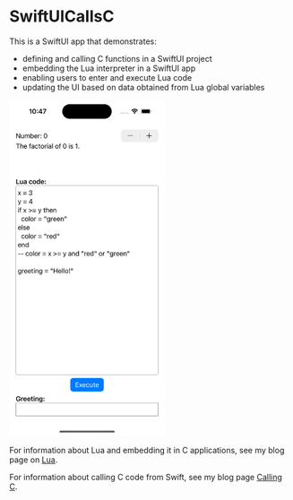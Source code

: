 # SwiftUICallsC

This is a SwiftUI app that demonstrates:

- defining and calling C functions in a SwiftUI project
- embedding the Lua interpreter in a SwiftUI app
- enabling users to enter and execute Lua code
- updating the UI based on data obtained from Lua global variables

<img alt="app screenshot" src="./SwiftUICallsC.png" style="height: 600px" />

For information about Lua and embedding it in C applications,
see my blog page on [Lua](https://mvolkmann.github.io/blog/topics/#/blog/lua/).

For information about calling C code from Swift, see my blog page
[Calling C](https://mvolkmann.github.io/blog/topics/#/blog/swift/CallingC/).
